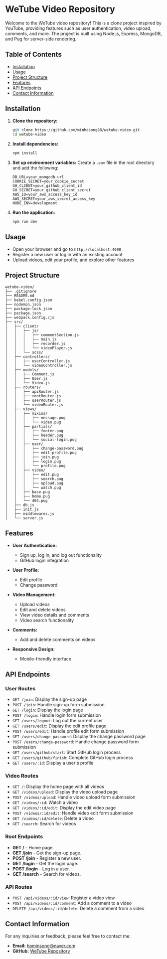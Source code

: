 # WeTube Video Repository

Welcome to the WeTube video repository! This is a clone project inspired by YouTube, providing features such as user authentication, video upload, comments, and more. The project is built using Node.js, Express, MongoDB, and Pug for server-side rendering.

## Table of Contents
- [Installation](#installation)
- [Usage](#usage)
- [Project Structure](#project-structure)
- [Features](#features)
- [API Endpoints](#api-endpoints)
- [Contact Information](#contact-information)
## Installation

1. **Clone the repository:**
    ```bash
    git clone https://github.com/minhosong88/wetube-video.git
    cd wetube-video
    ```

2. **Install dependencies:**
    ```bash
    npm install
    ```

3. **Set up environment variables:**
    Create a `.env` file in the root directory and add the following:
    ```plaintext
    DB_URL=your_mongodb_url
    COOKIE_SECRET=your_cookie_secret
    GH_CLIENT=your_github_client_id
    GH_SECRET=your_github_client_secret
    AWS_ID=your_aws_access_key_id
    AWS_SECRET=your_aws_secret_access_key
    NODE_ENV=development
    ```

4. **Run the application:**
    ```bash
    npm run dev
    ```

## Usage

- Open your browser and go to `http://localhost:4000`
- Register a new user or log in with an existing account
- Upload videos, edit your profile, and explore other features

## Project Structure

```plaintext
wetube-video/
├── .gitignore
├── README.md
├── babel.config.json
├── nodemon.json
├── package-lock.json
├── package.json
├── webpack.config.cjs
├── src/
│   ├── client/
│   │   ├── js/
│   │   │   ├── commentSection.js
│   │   │   ├── main.js
│   │   │   ├── recorder.js
│   │   │   └── videoPlayer.js
│   │   └── scss/
│   ├── controllers/
│   │   ├── userController.js
│   │   └── videoController.js
│   ├── models/
│   │   ├── Comment.js
│   │   ├── User.js
│   │   └── Video.js
│   ├── routers/
│   │   ├── apiRouter.js
│   │   ├── rootRouter.js
│   │   ├── userRouter.js
│   │   └── videoRouter.js
│   ├── views/
│   │   ├── mixins/
│   │   │   ├── message.pug
│   │   │   └── video.pug
│   │   ├── partials/
│   │   │   ├── footer.pug
│   │   │   ├── header.pug
│   │   │   └── social-login.pug
│   │   ├── user/
│   │   │   ├── change-password.pug
│   │   │   ├── edit-profile.pug
│   │   │   ├── join.pug
│   │   │   ├── login.pug
│   │   │   └── profile.pug
│   │   ├── video/
│   │   │   ├── edit.pug
│   │   │   ├── search.pug
│   │   │   ├── upload.pug
│   │   │   └── watch.pug
│   │   ├── base.pug
│   │   ├── home.pug
│   │   └── 404.pug
│   ├── db.js
│   ├── init.js
│   ├── middlewares.js
│   └── server.js
```
## Features

- **User Authentication:**
  - Sign up, log in, and log out functionality
  - GitHub login integration

- **User Profile:**
  - Edit profile
  - Change password

- **Video Management:**
  - Upload videos
  - Edit and delete videos
  - View video details and comments
  - Video search functionality

- **Comments:**
  - Add and delete comments on videos

- **Responsive Design:**
  - Mobile-friendly interface

## API Endpoints

### User Routes

- `GET /join`: Display the sign-up page
- `POST /join`: Handle sign-up form submission
- `GET /login`: Display the login page
- `POST /login`: Handle login form submission
- `GET /users/logout`: Log out the current user
- `GET /users/edit`: Display the edit profile page
- `POST /users/edit`: Handle profile edit form submission
- `GET /users/change-password`: Display the change password page
- `POST /users/change-password`: Handle change password form submission
- `GET /users/github/start`: Start GitHub login process
- `GET /users/github/finish`: Complete GitHub login process
- `GET /users/:id`: Display a user's profile

### Video Routes

- `GET /`: Display the home page with all videos
- `GET /videos/upload`: Display the video upload page
- `POST /videos/upload`: Handle video upload form submission
- `GET /videos/:id`: Watch a video
- `GET /videos/:id/edit`: Display the edit video page
- `POST /videos/:id/edit`: Handle video edit form submission
- `GET /videos/:id/delete`: Delete a video
- `GET /search`: Search for videos

### Root Endpoints
- **GET /** - Home page.
- **GET /join** - Get the sign-up page.
- **POST /join** - Register a new user.
- **GET /login** - Get the login page.
- **POST /login** - Log in a user.
- **GET /search** - Search for videos.

### API Routes

- `POST /api/videos/:id/view`: Register a video view
- `POST /api/videos/:id/comment`: Add a comment to a video
- `DELETE /api/videos/:id/delete`: Delete a comment from a video

## Contact Information

For any inquiries or feedback, please feel free to contact me:

- **Email:** hominsong@naver.com
- **GitHub:** [WeTube Repository](https://github.com/minhosong88/wetube-video)


